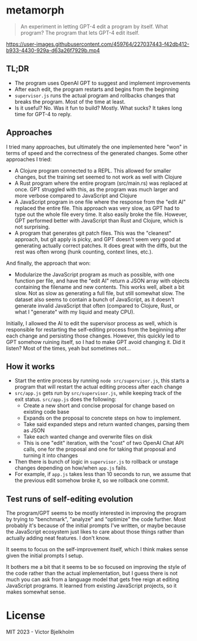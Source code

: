 # metamorph
> An experiment in letting GPT-4 edit a program by itself. What program? The program that lets GPT-4 edit itself.

https://user-images.githubusercontent.com/459764/227037443-f42db412-b933-4430-929a-d63a26f7929b.mp4

## TL;DR

- The program uses OpenAI GPT to suggest and implement improvements
- After each edit, the program restarts and begins from the beginning
- `supervisor.js` runs the actual program and rollbacks changes that breaks the program. Most of the time at least.
- Is it useful? No. Was it fun to build? Mostly. What sucks? It takes long time for GPT-4 to reply.

## Approaches

I tried many approaches, but ultimately the one implemented here "won" in terms of speed and the correctness of the generated changes. Some other approaches I tried:

- A Clojure program connected to a REPL. This allowed for smaller changes, but the training set seemed to not work as well with Clojure
- A Rust program where the entire program (src/main.rs) was replaced at once. GPT struggled with this, as the program was much larger and more verbose compared to JavaScript and Clojure
- A JavaScript program in one file where the response from the "edit AI" replaced the entire file. This approach was very slow, as GPT had to type out the whole file every time. It also easily broke the file. However, GPT performed better with JavaScript than Rust and Clojure, which is not surprising.
- A program that generates git patch files. This was the "cleanest" approach, but git apply is picky, and GPT doesn't seem very good at generating actually correct patches. It does great with the diffs, but the rest was often wrong (hunk counting, context lines, etc.).

And finally, the approach that won:

- Modularize the JavaScript program as much as possible, with one function per file, and have the "edit AI" return a JSON array with objects containing the filename and new contents. This works well, albeit a bit slow. Not as slow as generating a full file, but still somewhat slow. The dataset also seems to contain a bunch of JavaScript, as it doesn't generate invalid JavaScript that often (compared to Clojure, Rust, or what I "generate" with my liquid and meaty CPU).

Initially, I allowed the AI to edit the supervisor process as well, which is responsible for restarting the self-editing process from the beginning after each change and persisting those changes. However, this quickly led to GPT somehow ruining itself, so I had to make GPT avoid changing it. Did it listen? Most of the times, yeah but sometimes not...

## How it works

- Start the entire process by running `node src/supervisor.js`, this starts a program that will restart the actual editing process after each change
- `src/app.js` gets run by `src/supervisor.js`, while keeping track of the exit status. `src/app.js` does the following:
  - Create a new short and concise proposal for change based on existing code base
  - Expands on the proposal to concrete steps on how to implement.
  - Take said expanded steps and return wanted changes, parsing them as JSON
  - Take each wanted change and overwrite files on disk
  - This is one "edit" iteration, with the "cost" of two OpenAI Chat API calls, one for the proposal and one for taking that proposal and turning it into changes
- Then there is bunch of logic in `supervisor.js` to rollback or unstage changes depending on how/when `app.js` fails.
- For example, if `app.js` takes less than 10 seconds to run, we assume that the previous edit somehow broke it, so we rollback one commit.

## Test runs of self-editing evolution

The program/GPT seems to be mostly interested in improving the program by trying to "benchmark", "analyze" and "optimize" the code further. Most probably it's because of the initial prompts I've written, or maybe because the JavaScript ecosystem just likes to care about those things rather than actually adding neat features. I don't know.

It seems to focus on the self-improvement itself, which I think makes sense given the initial prompts I setup. 

It bothers me a bit that it seems to be so focused on improving the style of the code rather than the actual implementation, but I guess there is not much you can ask from a language model that gets free reign at editing JavaScript programs. It learned from existing JavaScript projects, so it makes somewhat sense.

# License

MIT 2023 - Victor Bjelkholm